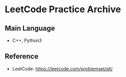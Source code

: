 # LeetCode Practice Archive
## Main Language
- C++, Python3

## Reference
- LeetCode: <https://leetcode.com/problemset/all/>

